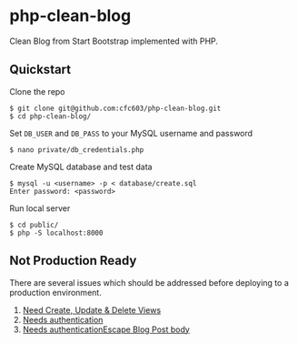 # php-clean-blog
Clean Blog from Start Bootstrap implemented with PHP.

## Quickstart

Clone the repo
```shell
$ git clone git@github.com:cfc603/php-clean-blog.git
$ cd php-clean-blog/
```

Set `DB_USER` and `DB_PASS` to your MySQL username and password
```shell
$ nano private/db_credentials.php
```

Create MySQL database and test data
```shell
$ mysql -u <username> -p < database/create.sql
Enter password: <password>
```

Run local server
```shell
$ cd public/
$ php -S localhost:8000
```

## Not Production Ready

There are several issues which should be addressed before deploying to a production environment.

1. [Need Create, Update & Delete Views](https://github.com/cfc603/php-clean-blog/issues/1)
2. [Needs authentication](https://github.com/cfc603/php-clean-blog/issues/2)
3. [Needs authenticationEscape Blog Post body](https://github.com/cfc603/php-clean-blog/issues/3)
